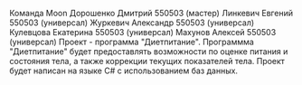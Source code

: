 Команда Moon
Дорошенко Дмитрий 550503 (мастер)
Линкевич Евгений 550503 (универсал)
Журкевич Александр 550503 (универсал)
Кулевцова Екатерина 550503 (универсал)
Махунов Алексей 550503 (универсал)
Проект - программа "Диетпитание". Программма "Диетпитание" будет предоставлять возможности по оценке питания и состояния тела, а также коррекции текущих показателей тела.
Проект будет написан на языке C# с использованием баз данных.
